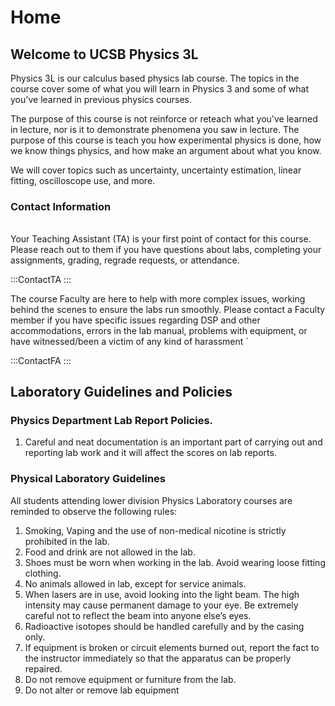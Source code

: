 # Home 



## Welcome to UCSB Physics 3L

Physics 3L is our calculus based physics lab course. The topics in the course cover some of what you will learn in Physics 3 and some of what you've learned in previous physics courses.

The purpose of this course is not reinforce or reteach what you've learned in lecture, nor is it to demonstrate phenomena you saw in lecture. The purpose of this course is teach you how experimental physics is done, how we know things physics, and how make an argument about what you know. 

We will cover topics such as uncertainty, uncertainty estimation, linear fitting, oscilloscope use, and more. 

### Contact Information

######

Your Teaching Assistant (TA) is your first point of contact for this course. 
      Please reach out to them if you have questions about labs, completing your assignments, grading, regrade requests, or attendance.

:::ContactTA
:::

The course Faculty are here to help with more complex issues, working behind the scenes to ensure the labs run smoothly. Please contact a Faculty member if you have specific issues regarding DSP and other accommodations, errors in the lab manual, problems with equipment, or have witnessed/been a victim of any kind of harassment `


:::ContactFA
:::



<!--
## Schedule (Fall 2021)


The table below shows the weekly schedule

:::Table
| Week      | Lab Opens | Report Due  | Final Deadline|
|---        | ---       | ---         | ---           |
|Week 1     | Monday @ Noon   | Next Monday @ Noon | Next Friday @ Noon       |
|Week 2     | Monday @ Noon   | Next Monday @ Noon | Next Friday @ Noon       |
|Week 3     | Monday @ Noon   | Next Monday @ Noon | Next Friday @ Noon       |


:::

---
-->

## Laboratory Guidelines and Policies



### Physics Department Lab Report Policies.
1. Careful and neat documentation is an important part of carrying out and reporting lab work and it will affect the scores on lab reports.

### Physical Laboratory Guidelines
All students attending lower division Physics Laboratory courses are reminded to observe the following rules:
1. Smoking, Vaping and the use of non-medical nicotine is strictly prohibited in the lab.
2. Food and drink are not allowed in the lab.
3. Shoes must be worn when working in the lab. Avoid wearing loose fitting clothing.
4. No animals allowed in lab, except for service animals.
5. When lasers are in use, avoid looking into the light beam. The high intensity may cause permanent damage to your 
eye. Be extremely careful not to reflect the beam into anyone else’s eyes. 
6. Radioactive isotopes should be handled carefully and by the casing only.
7. If equipment is broken or circuit elements burned out, report the fact to the instructor immediately so that the apparatus can be properly repaired.
8. Do not remove equipment or furniture from the lab.
9. Do not alter or remove lab equipment

